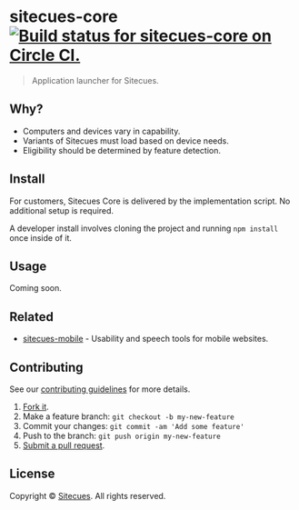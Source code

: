 # sitecues-core [![Build status for sitecues-core on Circle CI.](https://img.shields.io/circleci/token/acc2259949dc35d324ffff96186e5874a4b1ef4f/project/sitecues/sitecues-core/master.svg "Circle Build Status")](https://circleci.com/gh/sitecues/sitecues-core "Sitecues Core Builds")

> Application launcher for Sitecues.

## Why?

 - Computers and devices vary in capability.
 - Variants of Sitecues must load based on device needs.
 - Eligibility should be determined by feature detection.

## Install

For customers, Sitecues Core is delivered by the implementation script. No additional setup is required.

A developer install involves cloning the project and running `npm install` once inside of it.

## Usage

Coming soon.

## Related

 - [sitecues-mobile](https://github.com/sitecues/sitecues-mobile) - Usability and speech tools for mobile websites.

## Contributing

See our [contributing guidelines](https://github.com/sitecues/sitecues-core/blob/master/CONTRIBUTING.md "The guidelines for participating in this project.") for more details.

1. [Fork it](https://github.com/sitecues/sitecues-core/fork).
2. Make a feature branch: `git checkout -b my-new-feature`
3. Commit your changes: `git commit -am 'Add some feature'`
4. Push to the branch: `git push origin my-new-feature`
5. [Submit a pull request](https://github.com/sitecues/sitecues-core/compare "Submit code to this project for review.").

## License

Copyright © [Sitecues](https://sitecues.com "Owner of sitecues-core."). All rights reserved.
